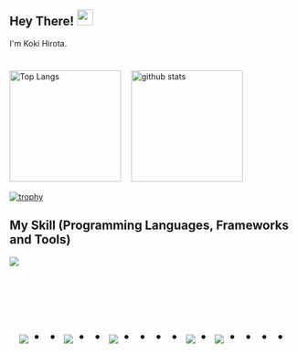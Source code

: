 <!--
**Hirota723/Hirota723** is a ✨ _special_ ✨ repository because its `README.md` (this file) appears on your GitHub profile.

Here are some ideas to get you started:

- 🔭 I’m currently working on ...
- 🌱 I’m currently learning ...
- 👯 I’m looking to collaborate on ...
- 🤔 I’m looking for help with ...
- 💬 Ask me about ...
- 📫 How to reach me: ...
- 😄 Pronouns: ...
- ⚡ Fun fact: ...
-->
## Hey There! <img src="https://media.giphy.com/media/hvRJCLFzcasrR4ia7z/giphy.gif" width="28">
I'm Koki Hirota.
#
<div align="left"> 
  <img alt="Top Langs" height="195px" src="https://github-readme-stats.vercel.app/api/top-langs/?username=Hirota723&layout=compact&show_icons=true&theme=onedark" />
　<img alt="github stats" height="195px" src="https://github-readme-stats.vercel.app/api?username=Hirota723&count_private=true&show_icons=true&theme=onedark" />
</div>

  [![trophy](https://github-profile-trophy.vercel.app/?username=Hirota723&theme=onedark&column=8
)](https://github.com/ryo-ma/github-profile-trophy)

## My Skill (Programming Languages, Frameworks and Tools)
<img src="https://skillicons.dev/icons?i=html,css,js,typescript,react,vue,next,tailwind,firebase,supabase,py,django,figma" /> <br /><br />

<!-- --------------------------------- :) ---------------------------------- -->

<br><br>

<div align="center">
    <h1>
        <img src="https://user-images.githubusercontent.com/44926913/175852850-3fb6c715-1856-41ff-8c1f-94ce3b03b458.gif">・・
        <img src="https://user-images.githubusercontent.com/44926913/175853109-f8850656-6704-4a8a-bee6-9aca154d929b.gif">・・
        <img src="https://user-images.githubusercontent.com/44926913/175853154-5449d974-975e-44a6-ab84-a86031265e40.gif">・・・・
        <img src="https://user-images.githubusercontent.com/44926913/175853109-f8850656-6704-4a8a-bee6-9aca154d929b.gif">・
        <img src="https://user-images.githubusercontent.com/44926913/175853154-5449d974-975e-44a6-ab84-a86031265e40.gif">・・・・
    </h1>
</div>

